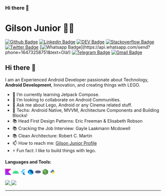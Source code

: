 ### Hi there 👋

# Gilson Junior :man_technologist:

[![Github Badge](https://img.shields.io/badge/-Github-000?style=flat-square&logo=Github&logoColor=white&link=https://github.com/gilsonjuniorpro)](https://github.com/gilsonjuniorpro)
[![Linkedin Badge](https://img.shields.io/badge/-LinkedIn-blue?style=flat-square&logo=Linkedin&logoColor=white&link=https://www.linkedin.com/in/gilsonjuniorpro/)](https://www.linkedin.com/in/gilsonjuniorpro/)
[![DEV Badge](https://img.shields.io/badge/-DEV.to-000?style=flat-square&logo=dev.to&logoColor=white&link=https://dev.to/gilsonjuniorpro)](https://dev.to/gilsonjuniorpro)
[![Stackoverflow Badge](https://img.shields.io/badge/-Stackoverflow-f7800c?style=flat-square&logo=Stackoverflow&logoColor=white&link=https://stackoverflow.com/users/1925108/gilson-junior)](https://stackoverflow.com/users/1925108/gilson-junior)
[![Twitter Badge](https://img.shields.io/badge/-Twitter-1ca0f1?style=flat-square&labelColor=1ca0f1&logo=twitter&logoColor=white&link=https://twitter.com/gilsonjuniorpro)](https://twitter.com/gilsonjuniorpro)
[![Whatsapp Badge](https://img.shields.io/badge/-Whatsapp-4CA143?style=flat-square&labelColor=4CA143&logo=whatsapp&logoColor=white&link=https://api.whatsapp.com/send?phone=16473258751&text=Olá!)](https://api.whatsapp.com/send?phone=16473258751&text=Olá!)
[![Telegram Badge](https://img.shields.io/badge/-Telegram-1ca0f1?style=flat-square&labelColor=1ca0f1&logo=telegram&logoColor=white&link=https://t.me/gilsonjuniorpro)](https://t.me/gilsonjuniorpro)
[![Gmail Badge](https://img.shields.io/badge/-Gmail-c14438?style=flat-square&logo=Gmail&logoColor=white&link=mailto:gilsonjuniorpro@gmail.com)](mailto:gilsonjuniorpro@gmail.com)

## Hi there 👋

I am an Experienced Android Developer passionate about Technology, **Android Development**, Innovation, and creating things with LEGO.

- 🌱 I’m currently learning Jetpack Compose.
- 👯 I’m looking to collaborate on Android Communities.
- 💬 Ask me about Lego, Android or any Cinema related stuff.
- :blue_heart: Techs: Android Native, MVVM, Architecture Components and Building Blocks!
- :books: Head First Design Patterns: Eric Freeman & Elisabeth Robson
- :books: Cracking the Job Interview: Gayle Laakmann Mcdowell
- :books: Clean Architecture: Robert C. Martin
- 📫 How to reach me: [Gilson Junior Profile](https://g.dev/gilsonjuniorpro)
- ⚡ Fun fact: I like to build things with lego.

**Languages and Tools:**  

<code><img height="20" src="https://raw.githubusercontent.com/github/explore/80688e429a7d4ef2fca1e82350fe8e3517d3494d/topics/kotlin/kotlin.png"></code>
<code><img height="20" src="https://raw.githubusercontent.com/github/explore/80688e429a7d4ef2fca1e82350fe8e3517d3494d/topics/android/android.png"></code>
<code><img height="20" src="https://raw.githubusercontent.com/github/explore/80688e429a7d4ef2fca1e82350fe8e3517d3494d/topics/flutter/flutter.png"></code>
<code><img height="20" src="https://raw.githubusercontent.com/github/explore/80688e429a7d4ef2fca1e82350fe8e3517d3494d/topics/dart/dart.png"></code>
<code><img height="20" src="https://raw.githubusercontent.com/github/explore/80688e429a7d4ef2fca1e82350fe8e3517d3494d/topics/php/php.png"></code>
<code><img height="20" src="https://raw.githubusercontent.com/github/explore/80688e429a7d4ef2fca1e82350fe8e3517d3494d/topics/nodejs/nodejs.png"></code> <code><img height="20" src="https://raw.githubusercontent.com/github/explore/80688e429a7d4ef2fca1e82350fe8e3517d3494d/topics/python/python.png"></code> 

<div>
<a href="https://github.com/gilsonjuniorpro">
<img height="170em" src="https://github-readme-stats.vercel.app/api?username=gilsonjuniorpro&show_icons=true&theme=dark&include_all_commits=true&count_private=true"/>
<img height="170em" src="https://github-readme-stats.vercel.app/api/top-langs/?username=gilsonjuniorpro&layout=compact&langs_count=15&theme=dark"/>
</div>
  
---
  

